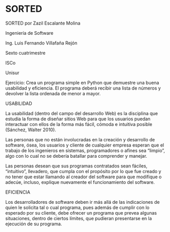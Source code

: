 # SORTED

SORTED
por
Zazil Escalante Molina


Ingeniería de Software

Ing. Luis Fernando Villafaña Rejón

Sexto cuatrimestre

ISCo

Unisur

Ejercicio: Crea un programa simple en Python que demuestre una buena usabilidad y eficiencia. El programa deberá recibir una lista de números y devolver la lista ordenada de menor a mayor.


USABILIDAD

La usabilidad (dentro del campo del desarrollo Web) es la disciplina que estudia la forma de diseñar sitios Web para que los usuarios puedan interactuar con ellos de la forma más fácil, cómoda e intuitiva posible (Sánchez, Walter 2010).

Las personas que no están involucradas en la creación y desarrollo de software, ósea, los usuarios y cliente de cualquier empresa esperan que el trabajo de los ingenieros en sistemas, programadores o afines sea “limpio”, algo con lo cual no se debería batallar para comprender y manejar.

Las personas desean que sus programas contratados sean fáciles, “intuitivo”, llevadero, que cumpla con el propósito por lo que fue creado y no tener que estar llamando al creador del software para que modifique o adecúe, incluso, explique nuevamente el funcionamiento del software.

EFICIENCIA

Los desarrolladores de software deben ir más allá de las indicaciones de quien le solicita tal o cual programa, pues además de cumplir con lo esperado por su cliente, debe ofrecer un programa que prevea algunas situaciones, dentro de ciertos límites, que pudieran presentarse en la ejecución de su programa.


